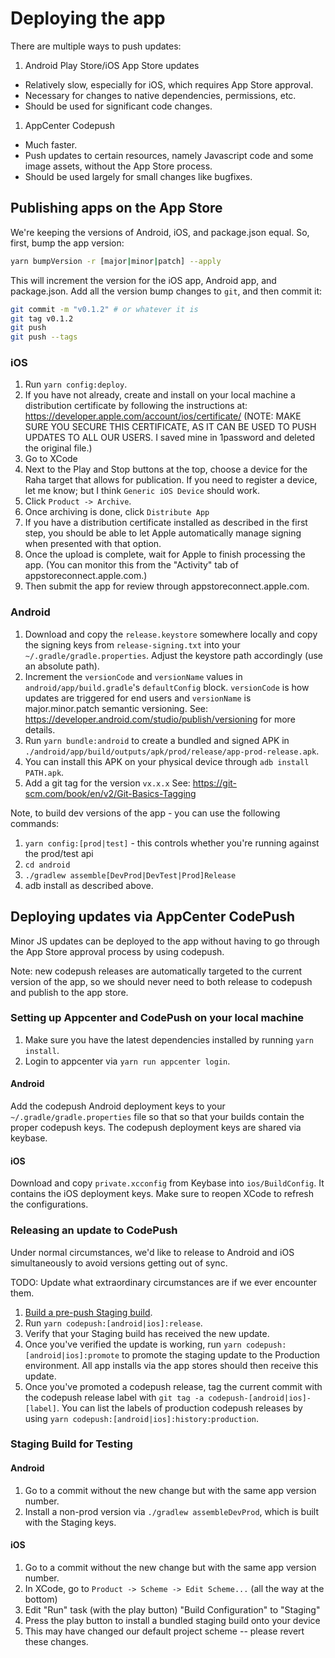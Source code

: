 # Deploying the app

There are multiple ways to push updates:

1. Android Play Store/iOS App Store updates

- Relatively slow, especially for iOS, which requires App Store approval.
- Necessary for changes to native dependencies, permissions, etc.
- Should be used for significant code changes.

1. AppCenter Codepush

- Much faster.
- Push updates to certain resources, namely Javascript code and some image
  assets, without the App Store process.
- Should be used largely for small changes like bugfixes.

## Publishing apps on the App Store

We're keeping the versions of Android, iOS, and package.json equal.
So, first, bump the app version:

```bash
yarn bumpVersion -r [major|minor|patch] --apply
```

This will increment the version for the iOS app, Android app, and package.json.
Add all the version bump changes to `git`, and then commit it:

```bash
git commit -m "v0.1.2" # or whatever it is
git tag v0.1.2
git push
git push --tags
```

### iOS

1. Run `yarn config:deploy`.
1. If you have not already, create and install on your local machine a
   distribution certificate by following the instructions at: https://developer.apple.com/account/ios/certificate/
   (NOTE: MAKE SURE YOU SECURE THIS CERTIFICATE, AS IT CAN BE USED TO PUSH UPDATES
   TO ALL OUR USERS. I saved mine in 1password and deleted the original file.)
1. Go to XCode
1. Next to the Play and Stop buttons at the top, choose a device for the Raha
   target that allows for publication. If you need to register a device, let me
   know; but I think `Generic iOS Device` should work.
1. Click `Product -> Archive`.
1. Once archiving is done, click `Distribute App`
1. If you have a distribution certificate installed as described in the first step, you
   should be able to let Apple automatically manage signing when presented with that
   option.
1. Once the upload is complete, wait for Apple to finish processing the app.
   (You can monitor this from the "Activity" tab of appstoreconnect.apple.com.)
1. Then submit the app for review through appstoreconnect.apple.com.

### Android

1.  Download and copy the `release.keystore` somewhere locally and copy the signing
    keys from `release-signing.txt` into your `~/.gradle/gradle.properties`.
    Adjust the keystore path accordingly (use an absolute path).
1.  Increment the `versionCode` and `versionName` values in `android/app/build.gradle`'s `defaultConfig` block.
    `versionCode` is how updates are triggered for end users and `versionName` is major.minor.patch semantic versioning.
    See: https://developer.android.com/studio/publish/versioning for more details.
1.  Run `yarn bundle:android` to create a bundled and signed APK in
    `./android/app/build/outputs/apk/prod/release/app-prod-release.apk`.
1.  You can install this APK on your physical device through `adb install PATH.apk`.
1.  Add a git tag for the version `vx.x.x` See: https://git-scm.com/book/en/v2/Git-Basics-Tagging

Note, to build dev versions of the app - you can use the following commands:

1. `yarn config:[prod|test]` - this controls whether you're running against the prod/test api
1. `cd android`
1. `./gradlew assemble[DevProd|DevTest|Prod]Release`
1. adb install as described above.

## Deploying updates via AppCenter CodePush

Minor JS updates can be deployed to the app without having to go through the App Store
approval process by using codepush.

Note: new codepush releases are automatically targeted to the current version of the app,
so we should never need to both release to codepush and publish to the app store.

### Setting up Appcenter and CodePush on your local machine

1. Make sure you have the latest dependencies installed by running `yarn install`.
1. Login to appcenter via `yarn run appcenter login`.

#### Android

Add the codepush Android deployment keys to your `~/.gradle/gradle.properties` file so that
so that your builds contain the proper codepush keys. The codepush deployment keys
are shared via keybase.

#### iOS

Download and copy `private.xcconfig` from Keybase into `ios/BuildConfig`. It contains the
iOS deployment keys. Make sure to reopen XCode to refresh the configurations.

### Releasing an update to CodePush

Under normal circumstances, we'd like to release to Android and iOS simultaneously to avoid versions getting out of sync.

TODO: Update what extraordinary circumstances are if we ever encounter them.

1. [Build a pre-push Staging build](#staging-build-for-testing).
1. Run `yarn codepush:[android|ios]:release`.
1. Verify that your Staging build has received the new update.
1. Once you've verified the update is working, run `yarn codepush:[android|ios]:promote` to promote
   the staging update to the Production environment. All app installs via the app stores
   should then receive this update.
1. Once you've promoted a codepush release, tag the current commit with the codepush release label with
   `git tag -a codepush-[android|ios]-[label]`. You can list the labels of production codepush releases by
   using `yarn codepush:[android|ios]:history:production`.

### Staging Build for Testing

#### Android

1. Go to a commit without the new change but with the same app version number.
1. Install a non-prod version via `./gradlew assembleDevProd`, which is
   built with the Staging keys.

#### iOS

1. Go to a commit without the new change but with the same app version number.
1. In XCode, go to `Product -> Scheme -> Edit Scheme...` (all the way at the
   bottom)
1. Edit "Run" task (with the play button) "Build Configuration" to "Staging"
1. Press the play button to install a bundled staging build onto your device
1. This may have changed our default project scheme -- please revert these changes.
